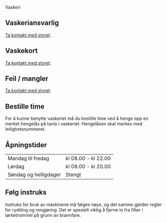 Vaskeri

## Vaskeriansvarlig

[Ta kontakt med styret](/styret/).

## Vaskekort

[Ta kontakt med styret](/styret/).

## Feil / mangler

[Ta kontakt med styret](/styret/).

## Bestille time

For å kunne benytte vaskeriet må du bestille time ved å henge opp en merket hengelås på tavla i vaskeriet. Hengelåsen skal merkes med leilighetsnummeret.

## Åpningstider

<table>
<tr><td class="a">Mandag til fredag</td><td class="b">kl 08.00 - kl 22.00</td></tr>
<tr><td class="b">Lørdag</td><td class="a">kl 08.00 - kl 20.00</td></tr>
<tr><td class="a">Søndag og helligdager</td><td class="b">Stengt</td></tr>
</table>

## Følg instruks

Instruks for bruk av maskinene må følges nøye, og det samme gjelder regler for rydding og rengjøring. Det er spesielt viktig å fjerne lo fra filter i tørketrommel på grunn av brannfare.
